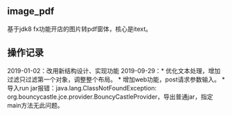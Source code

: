 ## image_pdf
基于jdk8 fx功能开店的图片转pdf窗体，核心是itext。

## 操作记录
2019-01-02：改用新结构设计、实现功能 
2019-09-29：* 优化文本处理，增加过滤只过滤第一个对象，调整整个布局。
			* 增加web功能，post请求参数输入。
			* 导入run jar报错：java.lang.ClassNotFoundException: org.bouncycastle.jce.provider.BouncyCastleProvider，导出普通jar，指定main方法无此问题。
